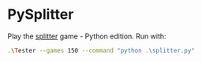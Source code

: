 
# PySplitter

Play the [splitter](https://github.com/lucrasoft/Splitter/) game - Python edition. 
Run with:

```sh
.\Tester --games 150 --command "python .\splitter.py"
```
